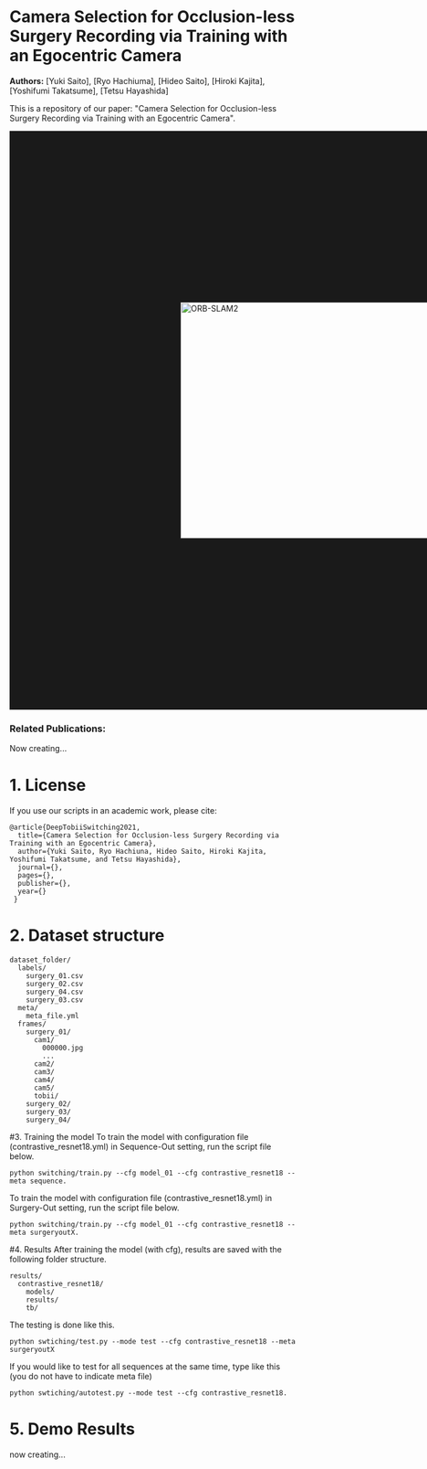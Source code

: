 # Camera Selection for Occlusion-less Surgery Recording via Training with an Egocentric Camera
**Authors:** [Yuki Saito], [Ryo Hachiuma], [Hideo Saito], [Hiroki Kajita], [Yoshifumi Takatsume], [Tetsu Hayashida] 


This is a repository of our paper: "Camera Selection for Occlusion-less Surgery Recording via Training with an Egocentric Camera".

<a href="http://hvrl.ics.keio.ac.jp/saito_y/images/IEEEAccess/overview.png" target="_blank"><img src="http://hvrl.ics.keio.ac.jp/saito_y/images/IEEEAccess/overview.png" 
alt="ORB-SLAM2" width="584" height="413" border="300" /></a>



### Related Publications:

Now creating...

[comment]: <> (Yuki Saito, Ryo Hachiuma, and Hideo Saito. **In-Plane Rotation-Aware Monocular Depth Estimation using SLAM**. *International Workshop on Frontiers of Computer Vision&#40;IW-FCV 2020&#41;,* pp. 305-317, 2020. **[PDF]&#40;https://link.springer.com/chapter/10.1007%2F978-981-15-4818-5_23&#41;**.)

# 1. License

If you use our scripts in an academic work, please cite:

    @article{DeepTobiiSwitching2021,
      title={Camera Selection for Occlusion-less Surgery Recording via Training with an Egocentric Camera},
      author={Yuki Saito, Ryo Hachiuna, Hideo Saito, Hiroki Kajita, Yoshifumi Takatsume, and Tetsu Hayashida},
      journal={},
      pages={},
      publisher={},
      year={}
     }



# 2. Dataset structure
```
dataset_folder/
  labels/
    surgery_01.csv
    surgery_02.csv
    surgery_04.csv
    surgery_03.csv
  meta/
    meta_file.yml
  frames/
    surgery_01/
      cam1/
        000000.jpg
        ...
      cam2/
      cam3/
      cam4/
      cam5/
      tobii/
    surgery_02/
    surgery_03/
    surgery_04/
```


#3. Training the model
To train the model with configuration file (contrastive_resnet18.yml) in Sequence-Out setting, run the script file below.
```
python switching/train.py --cfg model_01 --cfg contrastive_resnet18 --meta sequence.
```
To train the model with configuration file (contrastive_resnet18.yml) in Surgery-Out setting, run the script file below.
```
python switching/train.py --cfg model_01 --cfg contrastive_resnet18 --meta surgeryoutX.
```


#4. Results
After training the model (with cfg), results are saved with the following folder structure.
```
results/
  contrastive_resnet18/
    models/
    results/
    tb/
```

The testing is done like this.
```
python swtiching/test.py --mode test --cfg contrastive_resnet18 --meta surgeryoutX
```
If you would like to test for all sequences at the same time, type like this (you do not have to indicate meta file)
```
python swtiching/autotest.py --mode test --cfg contrastive_resnet18.
```

# 5. Demo Results

now creating...

[comment]: <> (<a href="http://hvrl.ics.keio.ac.jp/saito_y/site/FCV2020.png/" target="_blank"><img src="http://hvrl.ics.keio.ac.jp/saito_y/site/FCV2020.png")

[comment]: <> (alt="ORB-SLAM2" width="916" height="197" border="30" /></a>)
